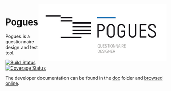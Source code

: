 <img align="right" src="docs/img/pogues-logo.png" alt="Pogues logo"/>

# Pogues

Pogues is a questionnaire design and test tool.

[![Build Status](https://travis-ci.org/InseeFr/Pogues.svg?branch=master)](https://travis-ci.org/InseeFr/Pogues)
[![Coverage Status](https://coveralls.io/repos/github/InseeFr/Pogues/badge.svg?branch=master)](https://coveralls.io/github/InseeFr/Pogues?branch=master)

The developer documentation can be found in the [doc](https://github.com/InseeFr/Pogues/tree/master/doc) folder and [browsed online](http://inseefr.github.io/Pogues).
